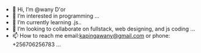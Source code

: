 - 👋 Hi, I’m @wany D'or
- 👀 I’m interested in programming ...
- 🌱 I’m currently learning .js..
- 💞️ I’m looking to collaborate on fullstack, web designing, and js coding  ...
- 📫 How to reach me email:kapingawany@gmail.com or phone: +256706256783 ...

<!---
wanyDor012/wanyDor012 is a ✨ starter repository because its `README.md` (this file) appears on your GitHub profile.
You can click the Preview link to take a look at your changes.
--->
